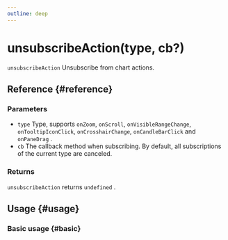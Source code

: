 ```yaml
---
outline: deep
---
```


# unsubscribeAction(type, cb?)
`unsubscribeAction` Unsubscribe from chart actions.

## Reference {#reference}
<!-- @include: @/@views/api/references/instance/unsubscribeAction.md -->

### Parameters
- `type` Type, supports `onZoom`, `onScroll`, `onVisibleRangeChange`, `onTooltipIconClick`, `onCrosshairChange`, `onCandleBarClick` and `onPaneDrag` .
- `cb` The callback method when subscribing. By default, all subscriptions of the current type are canceled.

### Returns
`unsubscribeAction` returns `undefined` .

## Usage {#usage}
<script setup>
import UnsubscribeAction from '../../../@views/api/samples/unsubscribeAction/index.vue'
</script>

### Basic usage {#basic}
<UnsubscribeAction/>